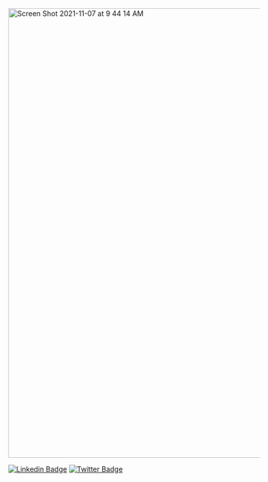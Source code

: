 <img width="900" alt="Screen Shot 2021-11-07 at 9 44 14 AM" src="https://user-images.githubusercontent.com/11799597/140653910-72e3bdf6-7471-46fb-b46d-67e9c54a1fce.png">


[![Linkedin Badge](https://img.shields.io/badge/-Mc1221-blue?style=for-the-badge&logo=Linkedin&logoColor=white&link=https://www.linkedin.com/in/mc1221/)](https://www.linkedin.com/in/mc1221/)
[![Twitter Badge](https://img.shields.io/badge/-@Miguelc1221-1ca0f1?style=for-the-badge&labelColor=1ca0f1&logo=twitter&logoColor=white&link=https://twitter.com/miguelc1221)](https://twitter.com/miguelc1221) 

